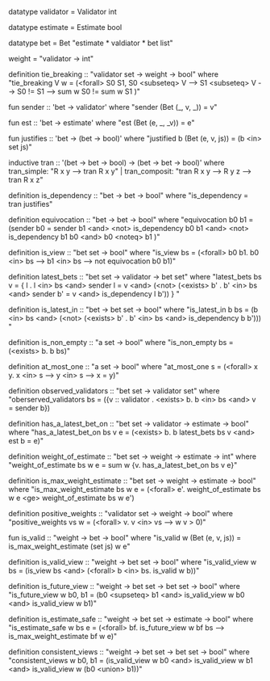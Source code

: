 
datatype validator = Validator int

datatype estimate  = Estimate bool

datatype bet       = Bet "estimate * valdiator * bet list"



weight = "validator -> int"


definition tie_breaking  :: "validator set -> weight -> bool"
                             where
                                "tie_breaking V w = 
                                (\<forall> S0 S1,
                                        S0 \<subseteq> V -->
                                        S1 \<subseteq> V -->
                                        S0 != S1 -->
                                        sum w S0 != sum w S1
                                )"



fun sender    :: 'bet -> validator' where "sender (Bet (_, v, _)) = v"

fun est       :: 'bet -> estimate' where "est (Bet (e, _, _v)) = e"

fun justifies :: 'bet -> (bet -> bool)' where "justified b (Bet (e, v, js)) = (b \<in> set js)"




inductive tran :: '(bet -> bet -> bool) -> (bet -> bet -> bool)' 
                  where
                        tran_simple: "R x y --> tran R x y"
                      | tran_composit: "tran R x y --> R y z --> tran R x z"



definition is_dependency :: "bet -> bet -> bool" where "is_dependency = tran justifies"




definition equivocation :: "bet -> bet -> bool" 
                    where
                    "equivocation b0 b1 = 
                       (sender b0 = sender b1 
                        \<and> \<not> is_dependency b0 b1 
                        \<and> \<not> is_dependency b1 b0 
                        \<and> b0 \<noteq> b1 )"



definition is_view :: "bet set -> bool"
                        where
                        "is_view bs = (\<forall> b0 b1.  b0 \<in> bs --> b1 \<in> bs --> 
                                        not equivocation b0 b1)"



definition latest_bets :: "bet set -> validator -> bet set"
                          where
                          "latest_bets bs v = { l . l \<in> bs \<and> sender l = v \<and> (\<not> (\<exists> b' . b' \<in> bs \<and> sender b' = v \<and> is_dependency l b')) } "





definition is_latest_in :: "bet -> bet set -> bool"
                           where
                           "is_latest_in b bs = (b \<in> bs \<and> (\<not> (\<exists> b' . b' \<in> bs \<and> is_dependency b b'))) "


definition is_non_empty :: "a set -> bool"
                           where
                           "is_non_empty bs = (\<exists> b. b <in> bs)"





definition at_most_one :: "a set -> bool"
                          where
                          "at_most_one s = (\<forall> x y. x \<in> s --> y \<in> s --> x = y)"






definition observed_validators :: "bet set -> validator set"
                                  where
                                  "oberserved_validators bs = ({v :: validator . \<exists> b. b \<in> bs \<and> v = sender b})





definition has_a_latest_bet_on :: "bet set -> validator -> estimate -> bool"
                                  where
                                  "has_a_latest_bet_on bs v e = (\<exists> b. b <in> latest_bets bs v \<and> est b = e)"





definition weight_of_estimate :: "bet set -> weight -> estimate -> int"
                                 where
                                 "weight_of_estimate bs w e = sum w {v. has_a_latest_bet_on bs v e}"





definition is_max_weight_estimate :: "bet set -> weight -> estimate -> bool"
                                     where
                                     "is_max_weight_estimate bs w e = (\<forall> e'.
                                                                       weight_of_estimate bs w e \<ge> weight_of_estimate bs w e')



definition positive_weights :: "validator set -> weight -> bool"
                               where
                               "positive_weights vs w = (\<forall> v. v \<in> vs --> w v > 0)"



fun is_valid :: "weight -> bet -> bool"
                where
                "is_valid w (Bet (e, v, js)) = is_max_weight_estimate (set js) w e"





definition is_valid_view :: "weight -> bet set -> bool"
                            where
                            "is_valid_view w bs = (is_view bs \<and> (\<forall> b \<in> bs. is_valid w b))"





definition is_future_view :: "weight -> bet set -> bet set -> bool"
                             where
                             "is_future_view w b0, b1 = 
                             (b0 \<supseteq> b1 \<and> is_valid_view w b0 \<and> is_valid_view w b1)"





definition is_estimate_safe :: "weight -> bet set -> estimate -> bool"
                               where
                               "is_estimate_safe w bs e = 
                                        (\<forall> bf. is_future_view w bf bs --> is_max_weight_estimate bf w e)"






definition consistent_views :: "weight -> bet set -> bet set -> bool"
                                where
                                "consistent_views w b0, b1 = 
                                        (is_valid_view w b0 \<and> is_valid_view w b1 \<and> is_valid_view w (b0 \<union> b1))"
















